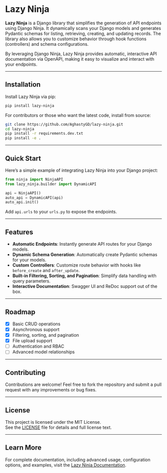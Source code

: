 
# Lazy Ninja 

**Lazy Ninja** is a Django library that simplifies the generation of API endpoints using Django Ninja. It dynamically scans your Django models and generates Pydantic schemas for listing, retrieving, creating, and updating records. The library also allows you to customize behavior through hook functions (controllers) and schema configurations.

By leveraging Django Ninja, Lazy Ninja provides automatic, interactive API documentation via OpenAPI, making it easy to visualize and interact with your endpoints.

---

## Installation

Install Lazy Ninja via pip:

```bash
pip install lazy-ninja
```

For contributors or those who want the latest code, install from source:

```bash
git clone https://github.com/AghastyGD/lazy-ninja.git
cd lazy-ninja
pip install -r requirements.dev.txt
pip install -e .
```

---

## Quick Start

Here’s a simple example of integrating Lazy Ninja into your Django project:

```python
from ninja import NinjaAPI
from lazy_ninja.builder import DynamicAPI 

api = NinjaAPI()
auto_api = DynamicAPI(api)
auto_api.init()
```

Add `api.urls` to your `urls.py` to expose the endpoints.

---

## Features

- **Automatic Endpoints**: Instantly generate API routes for your Django models.
- **Dynamic Schema Generation**: Automatically create Pydantic schemas for your models.
- **Custom Controllers**: Customize route behavior with hooks like `before_create` and `after_update`.
- **Built-in Filtering, Sorting, and Pagination**: Simplify data handling with query parameters.
- **Interactive Documentation**: Swagger UI and ReDoc support out of the box.

---

## Roadmap

- [x] Basic CRUD operations  
- [x] Asynchronous support  
- [x] Filtering, sorting, and pagination  
- [X] File upload support  
- [ ] Authentication and RBAC  
- [ ] Advanced model relationships  

---

## Contributing

Contributions are welcome! Feel free to fork the repository and submit a pull request with any improvements or bug fixes.

---

## License

This project is licensed under the MIT License.  
See the [LICENSE](LICENSE) file for details and full license text.

----------

## Learn More

For complete documentation, including advanced usage, configuration options, and examples, visit the [Lazy Ninja Documentation](https://lazy-ninja.readthedocs.io).